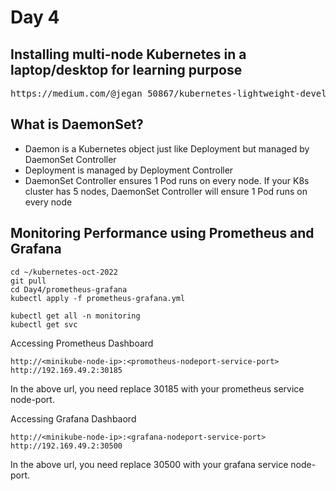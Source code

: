 # Day 4

## Installing multi-node Kubernetes in a laptop/desktop for learning purpose
<pre>
https://medium.com/@jegan_50867/kubernetes-lightweight-developer-setup-using-rancher-k3d-a3a94e9b5eb4
</pre>

## What is DaemonSet?
- Daemon is a Kubernetes object just like Deployment but managed by DaemonSet Controller
- Deployment is managed by Deployment Controller
- DaemonSet Controller ensures 1 Pod runs on every node. If your K8s cluster has 5 nodes, DaemonSet Controller will ensure 1 Pod runs on every node


## Monitoring Performance using Prometheus and Grafana
```
cd ~/kubernetes-oct-2022
git pull
cd Day4/prometheus-grafana
kubectl apply -f prometheus-grafana.yml

kubectl get all -n monitoring
kubectl get svc
```

Accessing Prometheus Dashboard
```
http://<minikube-node-ip>:<promotheus-nodeport-service-port>
http://192.169.49.2:30185
```
In the above url, you need replace 30185 with your prometheus service node-port.

Accessing Grafana Dashbaord
```
http://<minikube-node-ip>:<grafana-nodeport-service-port>
http://192.169.49.2:30500
```
In the above url, you need replace 30500 with your grafana service node-port.
